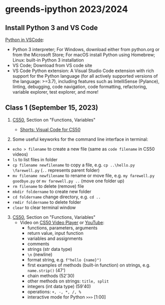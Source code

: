 # greends-ipython 2023/2024

## Install Python 3 and VS Code

[Python in VSCode](https://code.visualstudio.com/docs/python/python-tutorial):
  * Python 3 interpreter; For Windows, download either from python.org or from the Microsoft Store; For macOS install Python using Homebrew; Linux: built-in Python 3 installation
  * VS Code; Download from VS code site
  * VS Code Python extension: A Visual Studio Code extension with rich support for the Python language (for all actively supported versions of the language: >=3.7), including features such as IntelliSense (Pylance), linting, debugging, code navigation, code formatting, refactoring, variable explorer, test explorer, and more!

## Class 1 (September 15, 2023)

1. [CS50](https://cs50.harvard.edu/python/2022/), Section on "Functions, Variables"
   * [Shorts: Visual Code for CS50](https://cs50.harvard.edu/python/2022/shorts/visual_studio_code_for_cs50/)
    
2. Some useful keyworks for the command line interface in terminal:
* `echo > filename` to create a new file (same as `code filename` in CS50 videos)
* `ls` to list files in folder
* `cp filename newfilename` to copy a file, e.g. `cp ..\hello.py  \farewell.py` (`..` represents parent folder)
* `mv filename newfilename` to rename or move file, e.g. `my farewell.py goodbye.py` or `mv farewell.py ..` (move one folder up)
* `rm filename` to delete (remove) file
* `mkdir foldername` to create new folder
* `cd foldername` change directory, e.g. `cd ..` 
* `rmdir foldername` to delete folder
* `clear` to clear terminal window

3. [CS50](https://cs50.harvard.edu/python/2022/), Section on "Functions, Variables"
   * Video on [CS50 Video Player](https://video.cs50.io/JP7ITIXGpHk) or [YouTube](https://youtu.be/JP7ITIXGpHk):
     - functions, parameters, arguments
     - return value, input function
     - variables and assignments
     - comments
     - strings (str data type)
     - `\n` (newline)
     - format string, e.g. `f"hello {name}")`
     - first examples of methods (built-in function)  on strings, e.g. `name.strip()` (47')
     - chain methods (52'30)
     - other methods on strings: `title, split`
     - integers (int data type) (59'40)
     - operations: `+, -, *, /, %`
     - interactive mode for Python `>>>`  [1:00]

